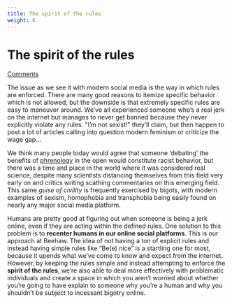 ```yaml
---
title: The spirit of the rules
weight: 6
---
```

# The spirit of the rules
[Comments](https://beehaw.org/post/107014?scrollToComments=true)

The issue as we see it with modern social media is the way in which rules are enforced. There are many good reasons to itemize specific behavior which is not allowed, but the downside is that extremely specific rules are easy to maneuver around. We’ve all experienced someone who’s a real jerk on the internet but manages to never get banned because they never explicitly violate any rules. "I’m not sexist!" they’ll claim, but then happen to post a lot of articles calling into question modern feminism or criticize the wage gap...

We think many people today would agree that someone ‘debating’ the benefits of [phrenology](https://en.wikipedia.org/wiki/Phrenology) in the open would constitute racist behavior, but there was a time and place in the world where it was considered real science, despite many scientists distancing themselves from this field very early on and critics writing scathing commentaries on this emerging field. This same *guise of civility* is frequently exercised by bigots, with modern examples of sexism, homophobia and transphobia being easily found on nearly any major social media platform.

Humans are pretty good at figuring out when someone is being a jerk online, even if they are acting within the defined rules. One solution to this problem is to **recenter humans in our online social platforms**. This is our approach at Beehaw. The idea of not having a ton of explicit rules and instead having simple rules like “Be(e) nice” is a startling one for most, because it upends what we’ve come to know and expect from the internet. However, by keeping the rules simple and instead attempting to enforce the **spirit of the rules**, we’re also able to deal more effectively with problematic individuals and create a space in which you aren’t worried about whether you’re going to have explain to someone why you’re a human and why you shouldn’t be subject to incessant bigotry online.
